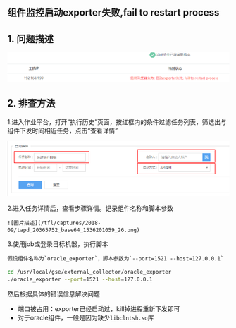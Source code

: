 ## 组件监控启动exporter失败,fail to restart process

## 1. 问题描述
![](../media/15366475980839.png)

## 2. 排查方法
1.进入作业平台，打开“执行历史”页面，按红框内的条件过滤任务列表，筛选出与组件下发时间相近任务，点击“查看详情”

![](../media/15366476048793.png)

2.进入任务详情后，查看步骤详情。记录组件名称和脚本参数


	![图片描述](/tfl/captures/2018-09/tapd_20365752_base64_1536201059_26.png)

3.使用job或登录目标机器，执行脚本

	假设组件名称为`oracle_exporter`，脚本参数为`--port=1521 --host=127.0.0.1`

```sh
cd /usr/local/gse/external_collector/oracle_exporter
./oracle_exporter --port=1521 --host=127.0.0.1
```

然后根据具体的错误信息解决问题

- 端口被占用：exporter已经启动过，kill掉进程重新下发即可
- 对于oracle组件，一般是因为缺少`libclntsh.so`库

